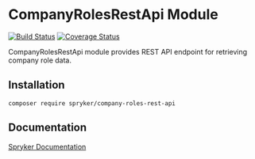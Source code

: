 # CompanyRolesRestApi Module
[![Build Status](https://travis-ci.org/spryker/company-roles-rest-api.svg)](https://travis-ci.org/spryker/company-roles-rest-api)
[![Coverage Status](https://coveralls.io/repos/github/spryker/company-roles-rest-api/badge.svg)](https://coveralls.io/github/spryker/company-roles-rest-api)

CompanyRolesRestApi module provides REST API endpoint for retrieving company role data.

## Installation

```
composer require spryker/company-roles-rest-api
```

## Documentation

[Spryker Documentation](https://academy.spryker.com/developing_with_spryker/module_guide/modules.html)
